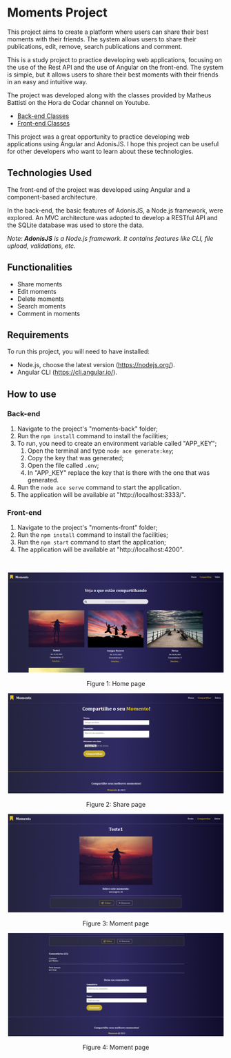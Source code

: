 # Moments Project

This project aims to create a platform where users can share their best moments with their friends. The system allows users to share their publications, edit, remove, search publications and comment.

This is a study project to practice developing web applications, focusing on the use of the Rest API and the use of Angular on the front-end. The system is simple, but it allows users to share their best moments with their friends in an easy and intuitive way.

The project was developed along with the classes provided by Matheus Battisti on the Hora de Codar channel on Youtube.
- [Back-end Classes](https://www.youtube.com/watch?v=y8XfJJYhXPE&t=1048s)
- [Front-end Classes](https://www.youtube.com/watch?v=vJt_K1bFUeA&list=PLnDvRpP8Bnex2GQEN0768_AxZg_RaIGmw)

This project was a great opportunity to practice developing web applications using Angular and AdonisJS. I hope this project can be useful for other developers who want to learn about these technologies.

## Technologies Used
The front-end of the project was developed using Angular and a component-based architecture.

In the back-end, the basic features of AdonisJS, a Node.js framework, were explored. An MVC architecture was adopted to develop a RESTful API and the SQLite database was used to store the data.

*Note: **AdonisJS** is a Node.js framework. It contains features like CLI, file upload, validations, etc.*

## Functionalities
- Share moments
- Edit moments
- Delete moments
- Search moments
- Comment in moments

## Requirements
To run this project, you will need to have installed:

- Node.js, choose the latest version (https://nodejs.org/).
- Angular CLI (https://cli.angular.io/).

## How to use
### Back-end
1. Navigate to the project's "moments-back" folder;
2. Run the `npm install` command to install the facilities;
3. To run, you need to create an environment variable called "APP_KEY";
    1. Open the terminal and type `node ace generate:key`;
    2. Copy the key that was generated;
    3. Open the file called `.env`;
    4. In "APP_KEY" replace the key that is there with the one that was generated. 
4. Run the `node ace serve` command to start the application.
5. The application will be available at "http://localhost:3333/".
### Front-end
1. Navigate to the project's "moments-front" folder;
2. Run the `npm install` command to install the facilities;
3. Run the `npm start` command to start the application;
4. The application will be available at "http://localhost:4200".

<br>

<p align="center">
  <img src="./snapshots/home.png" width="500px" alt="Home page">
  <p align="center">Figure 1: Home page</p>
</p>

<p align="center">
  <img src="./snapshots/share.png" width="500px" alt="Share page">
  <p align="center">Figure 2: Share page</p>
</p>

<p align="center">
  <img src="./snapshots/moment.png" width="500px" alt="Moment page">
  <p align="center">Figure 3: Moment page</p>
</p>

<p align="center">
  <img src="./snapshots/moment-comment.png" width="500px" alt="Moment page">
  <p align="center">Figure 4: Moment page</p>
</p>

